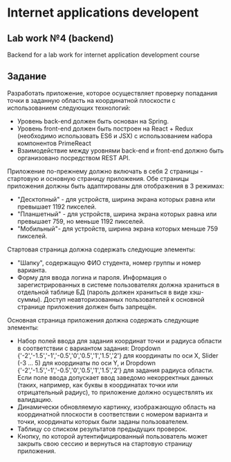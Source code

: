 # Internet applications developent
## Lab work №4 (backend)
Backend for a lab work for internet application development course
## Задание
Разработать приложение, которое осуществляет проверку попадания точки в заданную область на координатной плоскости с использованием следующих технологий:
* Уровень back-end должен быть основан на Spring. 
* Уровень front-end должен быть построен на React + Redux (необходимо использовать ES6 и JSX) с использованием набора компонентов PrimeReact 
* Взаимодействие между уровнями back-end и front-end должно быть организовано посредством REST API. 

Приложение по-прежнему должно включать в себя 2 страницы - стартовую и основную страницу приложения. Обе страницы приложения должны быть адаптированы для отображения в 3 режимах: 
* "Десктопный" - для устройств, ширина экрана которых равна или превышает 1192 пикселей. 
* "Планшетный" - для устройств, ширина экрана которых равна или превышает 759, но меньше 1192 пикселей. 
* "Мобильный"- для устройств, ширина экрана которых меньше 759 пикселей. 

Стартовая страница должна содержать следующие элементы: 
* "Шапку", содержащую ФИО студента, номер группы и номер варианта. 
* Форму для ввода логина и пароля. Информация о зарегистрированных в системе пользователях должна храниться в отдельной таблице БД (пароль должен храниться в виде хэш-суммы). Доступ неавторизованных пользователей к основной странице приложения должен быть запрещён. 

Основная страница приложения должна содержать следующие элементы: 
* Набор полей ввода для задания координат точки и радиуса области в соответствии с вариантом задания: Dropdown {'-2','-1.5','-1','-0.5','0','0.5','1','1.5','2'} для координаты по оси X, Slider (-3 ... 5) для координаты по оси Y, и Dropdown {'-2','-1.5','-1','-0.5','0','0.5','1','1.5','2'} для задания радиуса области. Если поле ввода допускает ввод заведомо некорректных данных (таких, например, как буквы в координатах точки или отрицательный радиус), то приложение должно осуществлять их валидацию. 
* Динамически обновляемую картинку, изображающую область на координатной плоскости в соответствии с номером варианта и точки, координаты которых были заданы пользователем. 
* Таблицу со списком результатов предыдущих проверок. 
* Кнопку, по которой аутентифицированный пользователь может закрыть свою сессию и вернуться на стартовую страницу приложения. 

